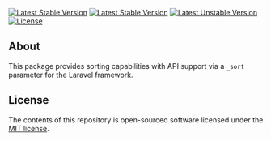 [![Latest Stable Version](https://poser.pugx.org/chrislentz/laravel-api-sorting/version)](https://packagist.org/packages/chrislentz/laravel-api-sorting)
[![Latest Stable Version](https://poser.pugx.org/chrislentz/laravel-api-sorting/version)](https://packagist.org/packages/chrislentz/laravel-api-sorting)
[![Latest Unstable Version](https://poser.pugx.org/chrislentz/laravel-api-sorting/v/unstable)](//packagist.org/packages/chrislentz/laravel-api-sorting)
[![License](https://poser.pugx.org/chrislentz/laravel-api-sorting/license)](https://packagist.org/packages/chrislentz/laravel-api-sorting)

## About
This package provides sorting capabilities with API support via a `_sort` parameter for the Laravel framework.

## License
The contents of this repository is open-sourced software licensed under the [MIT license](http://opensource.org/licenses/MIT).